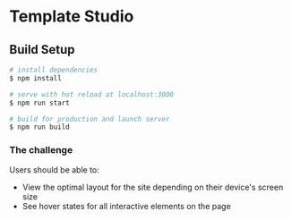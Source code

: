# Template Studio

## Build Setup

```bash
# install dependencies
$ npm install

# serve with hot reload at localhost:3000
$ npm run start

# build for production and launch server
$ npm run build
```
### The challenge

Users should be able to:

- View the optimal layout for the site depending on their device's screen size
- See hover states for all interactive elements on the page
